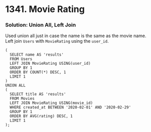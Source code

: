 # 1341. Movie Rating

### Solution: Union All, Left Join

Used union all just in case the name is the same as the movie name.  
Left join `Users` with `MovieRating` using the `user_id`.  

```
(
  SELECT name AS 'results'
  FROM Users
  LEFT JOIN MovieRating USING(user_id)
  GROUP BY 1
  ORDER BY COUNT(*) DESC, 1
  LIMIT 1
)
UNION ALL
(
  SELECT title AS 'results'
  FROM Movies
  LEFT JOIN MovieRating USING(movie_id)
  WHERE created_at BETWEEN '2020-02-01' AND '2020-02-29'
  GROUP BY 1
  ORDER BY AVG(rating) DESC, 1
  LIMIT 1
);
```